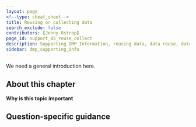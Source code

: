 ```yaml
---
layout: page
<!--type: cheat_sheet-->
title: Reusing or collecting data
search_exclude: false
contributors: [Jenny Ostrop]
page_id: support_05_reuse_collect
description: Supporting DMP Information, reusing data, data reuse, data re-use, pre-existing data
sidebar: dmp_supporting_info
---
```

We need a general introduction here.

## About this chapter

**Why is this topic important**

## Question-specific guidance
